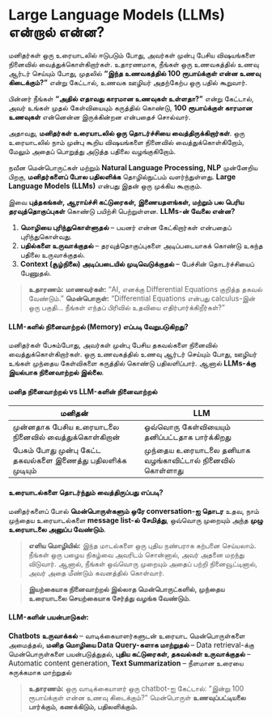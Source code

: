 # **Large Language Models (LLMs) என்றால் என்ன?**

மனிதர்கள் ஒரு உரையாடலில் ஈடுபடும் போது, அவர்கள் முன்பு பேசிய விஷயங்களை நினைவில் வைத்துக்கொள்கிறார்கள். உதாரணமாக, நீங்கள் ஒரு உணவகத்தில் உணவு ஆர்டர் செய்யும் போது, முதலில் **“இந்த உணவகத்தில் 100 ரூபாய்க்குள் என்ன உணவு கிடைக்கும்?”** என்று கேட்டால், உணவக ஊழியர் அதற்கேற்ப ஒரு பதில் கூறுவார். 

பின்னர் நீங்கள் **“அதில் எதாவது காரமான உணவுகள் உள்ளதா?”** என்று கேட்டால், அவர் உங்கள் முதல் கேள்வியையும் கருத்தில் கொண்டு, **100 ரூபாய்க்குள் காரமான உணவுகள்** என்னென்ன இருக்கின்றன என்பதைச் சொல்வார். 

அதாவது, **மனிதர்கள் உரையாடலில் ஒரு தொடர்ச்சியை வைத்திருக்கிறார்கள்**. ஒரு உரையாடலில் நாம் முன்பு கூறிய விஷயங்களை நினைவில் வைத்துக்கொள்கிறோம், மேலும் அதைப் பொறுத்து அடுத்த பதிலை வழங்குகிறோம். 

நவீன மென்பொருட்கள் மற்றும் **Natural Language Processing, NLP** முன்னேறிய பிறகு, **மனிதர்களைப் போல பதிலளிக்க** தொழில்நுட்பம் வளர்ந்துள்ளது. **Large Language Models (LLMs)** என்பது இதன் ஒரு முக்கிய கூறாகும். 

இவை **புத்தகங்கள், ஆராய்ச்சி கட்டுரைகள், இணையதளங்கள், மற்றும் பல பெரிய தரவுத்தொகுப்புகள்** கொண்டு பயிற்சி பெற்றுள்ளன. **LLMs-ன் வேலை என்ன?**

1. **மொழியை புரிந்துகொள்ளுதல்** – பயனர் என்ன கேட்கிறார்கள் என்பதைப் புரிந்துகொள்வது. 
2. **பதில்களை உருவாக்குதல்** – தரவுத்தொகுப்புகளை அடிப்படையாகக் கொண்டு உகந்த பதிலை உருவாக்குதல். 
3. **Context (சூழ்நிலை) அடிப்படையில் முடிவெடுக்குதல்** – பேச்சின் தொடர்ச்சியைப் பேணுதல். 

> **உதாரணம்:**
> **மாணவர்கள்:** “AI, எனக்கு Differential Equations குறித்த தகவல் வேண்டும்.”
> **மென்பொருள்:** “Differential Equations என்பது calculus-இன் ஒரு பகுதி… நீங்கள் எந்தப் பிரிவில் உதவியை எதிர்பார்க்கிறீர்கள்?”

#### **LLM-களில் நினைவாற்றல் (Memory) எப்படி வேறுபடுகிறது?**

மனிதர்கள் பேசும்போது, அவர்கள் முன்பு பேசிய தகவல்களை நினைவில் வைத்துக்கொள்கிறார்கள். ஒரு உணவகத்தில் உணவு ஆர்டர் செய்யும் போது, ஊழியர் உங்கள் முந்தைய கேள்விகளை கருத்தில் கொண்டு பதிலளிப்பார். ஆனால் **LLMs-க்கு இயல்பாக நினைவாற்றல் இல்லை**. 

#### **மனித நினைவாற்றல் vs LLM-களின் நினைவாற்றல்**

| **மனிதன்**                                             | **LLM**                                            |
| ----------------------------------------------------- | -------------------------------------------------- |
| முன்னதாக பேசிய உரையாடலை நினைவில் வைத்துக்கொள்கிறான்         | ஒவ்வொரு கேள்வியையும் தனிப்பட்டதாக பார்க்கிறது             |
| பேசும் போது முன்பு கேட்ட தகவல்களை இணைத்து பதிலளிக்க முடியும் | முந்தைய உரையாடலை தனியாக வழங்காவிட்டால் நினைவில் கொள்ளாது |

#### **உரையாடல்களை தொடர்ந்தும் வைத்திருப்பது எப்படி?**

மனிதர்களைப் போல் **மென்பொருள்களும் ஒரே conversation-ஐ தொடர** உதவ, நாம் முந்தைய உரையாடல்களை **message list-ல் சேமித்து**, ஒவ்வொரு முறையும் அந்த **முழு உரையாடலை அனுப்ப வேண்டும்**. 

> **எளிய மொழியில்:** இந்த மாடல்களை ஒரு புதிய நண்பராக கற்பனை செய்யலாம். நீங்கள் ஒரு பழைய நிகழ்வை அவரிடம் சொன்னால், அவர் அதனை மறந்து விடுவார். ஆனால், நீங்கள் ஒவ்வொரு முறையும் அதைப் பற்றி நினைவூட்டினால், அவர் அதை மீண்டும் கவனத்தில் கொள்வார். 

> **இயற்கையாக நினைவாற்றல் இல்லாத மென்பொருட்களில், முந்தைய உரையாடலை செயற்கையாக சேர்த்து வழங்க வேண்டும்.**

#### **LLM-களின் பயன்பாடுகள்:**

 

**Chatbots உருவாக்கல்** – வாடிக்கையாளர்களுடன் உரையாட மென்பொருள்களை அமைத்தல்,
**மனித மொழியை Data Query-களாக மாற்றுதல்** – Data retrieval-க்கு மென்பொருள்களை பயன்படுத்துதல்,
**புதிய கட்டுரைகள், தகவல்கள் உருவாக்குதல்** – Automatic content generation,
**Text Summarization** – நீளமான உரையை சுருக்கமாக மாற்றுதல் 

> **உதாரணம்:** ஒரு வாடிக்கையாளர் ஒரு chatbot-ஐ கேட்டால்: “இன்று 100 ரூபாய்க்குள் என்ன உணவு கிடைக்கும்?” மென்பொருள் **உணவுப்பட்டியலை பார்க்கும், கணக்கிடும், பதிலளிக்கும்.**

